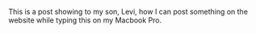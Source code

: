 This is a post showing to my son, Levi, how I can post something on the website while typing this on my Macbook Pro.

